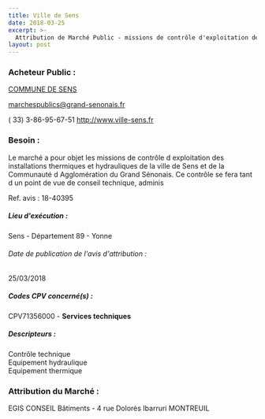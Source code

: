```yaml
---
title: Ville de Sens
date: 2018-03-25
excerpt: >-
  Attribution de Marché Public - missions de contrôle d'exploitation des installations thermiques et hydrauliques de la ville de sens et de la communauté d'agglomération du grand sénonais
layout: post
---
```


### Acheteur Public : 
<a href="/acheteur-33/siren-218903870"> COMMUNE DE SENS</a><br/>



marchespublics@grand-senonais.fr

( 33) 3-86-95-67-51
http://www.ville-sens.fr
### Besoin :

Le marché a pour objet les missions de contrôle d exploitation des installations thermiques et hydrauliques de la ville de Sens et de la Communauté d Agglomération du Grand Sénonais. Ce contrôle se fera tant d un point de vue de conseil technique, adminis

Ref. avis : 18-40395


##### Lieu d'exécution :

Sens - Département 89 - Yonne

###### Date de publication de l'avis d'attribution : 
25/03/2018

##### Codes CPV concerné(s) :
CPV71356000 - **Services techniques** <br/>

##### Descripteurs :
Contrôle technique <br/>
Equipement hydraulique <br/>
Equipement thermique <br/>

### Attribution du Marché :
EGIS CONSEIL Bâtiments - 4 rue Dolorès Ibarruri  MONTREUIL <br/>
